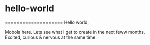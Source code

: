 # hello-world
====================
Hello world,

Mobola here.
Lets see what I get to create in the next feww months. 
Excited, curious & nervous at the same time.
